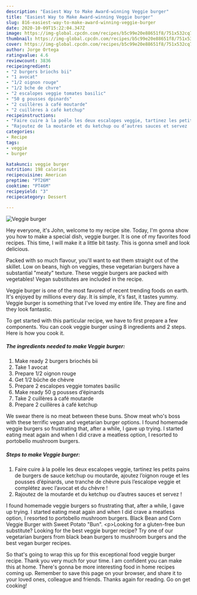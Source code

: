 ```yaml
---
description: "Easiest Way to Make Award-winning Veggie burger"
title: "Easiest Way to Make Award-winning Veggie burger"
slug: 816-easiest-way-to-make-award-winning-veggie-burger
date: 2020-10-09T15:22:04.347Z
image: https://img-global.cpcdn.com/recipes/b5c99e20e88651f8/751x532cq70/veggie-burger-photo-principale-de-la-recette.jpg
thumbnail: https://img-global.cpcdn.com/recipes/b5c99e20e88651f8/751x532cq70/veggie-burger-photo-principale-de-la-recette.jpg
cover: https://img-global.cpcdn.com/recipes/b5c99e20e88651f8/751x532cq70/veggie-burger-photo-principale-de-la-recette.jpg
author: Jorge Ortega
ratingvalue: 4.6
reviewcount: 3836
recipeingredient:
- "2 burgers briochs bii"
- "1 avocat"
- "1/2 oignon rouge"
- "1/2 bche de chvre"
- "2 escalopes veggie tomates basilic"
- "50 g pousses dpinards"
- "2 cuillères à café moutarde"
- "2 cuillères à café ketchup"
recipeinstructions:
- "Faire cuire à la poêle les deux escalopes veggie, tartinez les petits pains de burgers de sauce ketchup ou moutarde, ajoutez l’oignon rouge et les pousses d’épinards, une tranche de chèvre puis l’escalope veggie et complétez avec l’avocat et du chèvre !"
- "Rajoutez de la moutarde et du ketchup ou d’autres sauces et servez !"
categories:
- Recipe
tags:
- veggie
- burger

katakunci: veggie burger 
nutrition: 198 calories
recipecuisine: American
preptime: "PT26M"
cooktime: "PT46M"
recipeyield: "3"
recipecategory: Dessert

---
```



![Veggie burger](https://img-global.cpcdn.com/recipes/b5c99e20e88651f8/751x532cq70/veggie-burger-photo-principale-de-la-recette.jpg)

Hey everyone, it's John, welcome to my recipe site. Today, I'm gonna show you how to make a special dish, veggie burger. It is one of my favorites food recipes. This time, I will make it a little bit tasty. This is gonna smell and look delicious.

Packed with so much flavour, you&#39;ll want to eat them straight out of the skillet. Low on beans, high on veggies, these vegetarian burgers have a substantial &#34;meaty&#34; texture. These veggie burgers are packed with vegetables! Vegan substitutes are included in the recipe.

Veggie burger is one of the most favored of recent trending foods on earth. It's enjoyed by millions every day. It is simple, it's fast, it tastes yummy. Veggie burger is something that I've loved my entire life. They are fine and they look fantastic.


To get started with this particular recipe, we have to first prepare a few components. You can cook veggie burger using 8 ingredients and 2 steps. Here is how you cook it.

<!--inarticleads1-->

##### The ingredients needed to make Veggie burger:

1. Make ready 2 burgers briochés bii
1. Take 1 avocat
1. Prepare 1/2 oignon rouge
1. Get 1/2 bûche de chèvre
1. Prepare 2 escalopes veggie tomates basilic
1. Make ready 50 g pousses d’épinards
1. Take 2 cuillères à café moutarde
1. Prepare 2 cuillères à café ketchup


We swear there is no meat between these buns. Show meat who&#39;s boss with these terrific vegan and vegetarian burger options. I found homemade veggie burgers so frustrating that, after a while, I gave up trying. I started eating meat again and when I did crave a meatless option, I resorted to portobello mushroom burgers. 

<!--inarticleads2-->

##### Steps to make Veggie burger:

1. Faire cuire à la poêle les deux escalopes veggie, tartinez les petits pains de burgers de sauce ketchup ou moutarde, ajoutez l’oignon rouge et les pousses d’épinards, une tranche de chèvre puis l’escalope veggie et complétez avec l’avocat et du chèvre !
1. Rajoutez de la moutarde et du ketchup ou d’autres sauces et servez !


I found homemade veggie burgers so frustrating that, after a while, I gave up trying. I started eating meat again and when I did crave a meatless option, I resorted to portobello mushroom burgers. Black Bean and Corn Veggie Burger with Sweet Potato &#34;Bun&#34;. &lt;p&gt;Looking for a gluten-free bun substitute? Looking for the best veggie burger recipe? Try one of our vegetarian burgers from black bean burgers to mushroom burgers and the best vegan burger recipes. 

So that's going to wrap this up for this exceptional food veggie burger recipe. Thank you very much for your time. I am confident you can make this at home. There's gonna be more interesting food in home recipes coming up. Remember to save this page on your browser, and share it to your loved ones, colleague and friends. Thanks again for reading. Go on get cooking!
